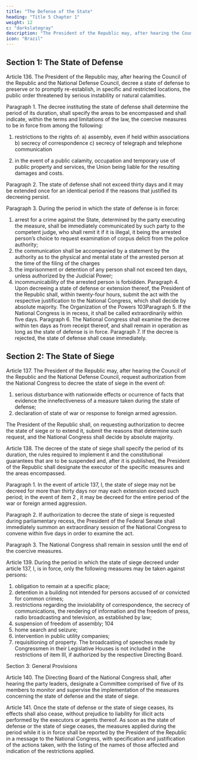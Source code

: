 ```yaml
---
title: "The Defense of the State"
heading: "Title 5 Chapter 1"
weight: 12
c: "darkslategray"
description: "The President of the Republic may, after hearing the Council of the Republic and the National Defense Council, decree a state of defense"
icon: "Brazil"
---
```



## Section 1: The State of Defense

Article 136.  The President of the Republic may, after hearing the Council of the Republic and the National Defense Council, decree a state of defense to preserve or to promptly re-establish, in specific and restricted locations, the public order threatened by serious instability or natural calamities.

Paragraph 1. The decree instituting the state of defense shall determine the period of its duration, shall specify the areas to be encompassed and shall indicate, within the terms and limitations of the law, the coercive measures to be in force from among the following:

1. restrictions to the rights of:
a) assembly, even if held within associations
b) secrecy of correspondence
c) secrecy of telegraph and telephone communication

2.  in the event of a public calamity, occupation and temporary use of public property and services, the Union being liable for the resulting damages and costs.

Paragraph 2. The state of defense shall not exceed thirty days and it may be
extended once for an identical period if the reasons that justified its decreeing persist.

Paragraph 3. During the period in which the state of defense is in force:

1. arrest for a crime against the State, determined by the party executing
the measure, shall be immediately communicated by such party to the competent
judge, who shall remit it if it is illegal, it being the arrested person’s choice to request
examination of corpus delicti from the police authority;
2.  the communication shall be accompanied by a statement by the authority
as to the physical and mental state of the arrested person at the time of the filing of
the charges
3.   the imprisonment or detention of any person shall not exceed ten days,
unless authorized by the Judicial Power;
4. incommunicability of the arrested person is forbidden.
Paragraph 4. Upon decreeing a state of defense or extension thereof, the President
of the Republic shall, within twenty-four hours, submit the act with the respective
justification to the National Congress, which shall decide by absolute majority.
The Organization of the Powers
103Paragraph 5. If the National Congress is in recess, it shall be called extraordinarily
within five days.
Paragraph 6. The National Congress shall examine the decree within ten days as from
receipt thereof, and shall remain in operation as long as the state of defense is in force.
Paragraph 7. If the decree is rejected, the state of defense shall cease immediately.


## Section 2: The State of Siege

Article 137. The President of the Republic may, after hearing the Council of the Republic and the National Defense Council, request authorization from the National Congress to decree the state of siege in the event of:
1. serious disturbance with nationwide effects or ocurrence of facts that
evidence the innefectiveness of a measure taken during the state of defense;
2.  declaration of state of war or response to foreign armed agression.

The President of the Republic shall, on requesting authorization
to decree the state of siege or to extend it, submit the reasons that determine such
request, and the National Congress shall decide by absolute majority.

Article 138.  The decree of the state of siege shall specify the period of its duration, the rules required to implement it and the constitutional guarantees that are to be suspended and, after it is published, the President of the Republic shall designate the executor of the specific measures and the areas encompassed.

Paragraph 1. In the event of article 137, I, the state of siege may not be decreed for more than thirty days nor may each extension exceed such period; in the event of item 2 , it may be decreed for the entire period of the war or foreign armed aggression.

Paragraph 2. If authorization to decree the state of siege is requested during
parliamentary recess, the President of the Federal Senate shall immediately summon
an extraordinary session of the National Congress to convene within five days in
order to examine the act.

Paragraph 3. The National Congress shall remain in session until the end of the
coercive measures.

Article 139. During the period in which the state of siege decreed under article 137,
I, is in force, only the following measures may be taken against persons:
1. obligation to remain at a specific place;
2.  detention in a building not intended for persons accused of or convicted
for common crimes;
3.   restrictions regarding the inviolability of correspondence, the secrecy
of communications, the rendering of information and the freedom of press, radio
broadcasting and television, as established by law;
4. suspension of freedom of assembly;
104
5. home search and seizure;
6.  intervention in public utility companies;
7.   requisitioning of property.
The broadcasting of speeches made by Congressmen in their
Legislative Houses is not included in the restrictions of item III, if authorized by the
respective Directing Board.

Section 3: General Provisions

Article 140.  The Directing Board of the National Congress shall, after hearing the
party leaders, designate a Committee comprised of five of its members to monitor
and supervise the implementation of the measures concerning the state of defense
and the state of siege.

Article 141. Once the state of defense or the state of siege ceases, its effects shall
also cease, without prejudice to liability for illicit acts performed by the executors
or agents thereof.
As soon as the state of defense or the state of siege ceases,
the measures applied during the period while it is in force shall be reported by the
President of the Republic in a message to the National Congress, with specification
and justification of the actions taken, with the listing of the names of those affected
and indication of the restrictions applied.


